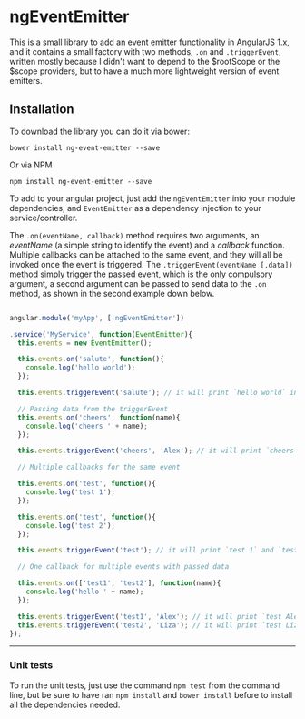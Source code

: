 # ngEventEmitter

This is a small library to add an event emitter functionality in AngularJS 1.x, and it contains a small factory with two methods, `.on` and `.triggerEvent`, written mostly because I didn't want to depend to the $rootScope or the $scope providers, but to have a much more lightweight version of event emitters.

## Installation

To download the library you can do it via bower:

```
bower install ng-event-emitter --save
```

Or via NPM

```
npm install ng-event-emitter --save
```

To add to your angular project, just add the `ngEventEmitter` into your module dependencies, and `EventEmitter` as a dependency injection to your service/controller.

The `.on(eventName, callback)` method requires two arguments, an *eventName* (a simple string to identify the event) and a *callback* function.
Multiple callbacks can be attached to the same event, and they will all be invoked once the event is triggered.
The `.triggerEvent(eventName [,data])` method simply trigger the passed event, which is the only compulsory argument, a second argument can be passed to send data to the `.on` method, as shown in the second example down below.

```javascript

angular.module('myApp', ['ngEventEmitter'])

.service('MyService', function(EventEmitter){
  this.events = new EventEmitter();

  this.events.on('salute', function(){
    console.log('hello world');
  });

  this.events.triggerEvent('salute'); // it will print `hello world` in the console

  // Passing data from the triggerEvent
  this.events.on('cheers', function(name){
    console.log('cheers ' + name);
  });

  this.events.triggerEvent('cheers', 'Alex'); // it will print `cheers Alex` in the console

  // Multiple callbacks for the same event

  this.events.on('test', function(){
    console.log('test 1');
  });

  this.events.on('test', function(){
    console.log('test 2');
  });

  this.events.triggerEvent('test'); // it will print `test 1` and `test 2` in the console

  // One callback for multiple events with passed data

  this.events.on(['test1', 'test2'], function(name){
    console.log('hello ' + name);
  });

  this.events.triggerEvent('test1', 'Alex'); // it will print `test Alex` in the console
  this.events.triggerEvent('test2', 'Liza'); // it will print `test Liza` in the console
});

```

---

### Unit tests

To run the unit tests, just use the command `npm test` from the command line, but be sure to have ran `npm install` and `bower install` before to install all the dependencies needed.

